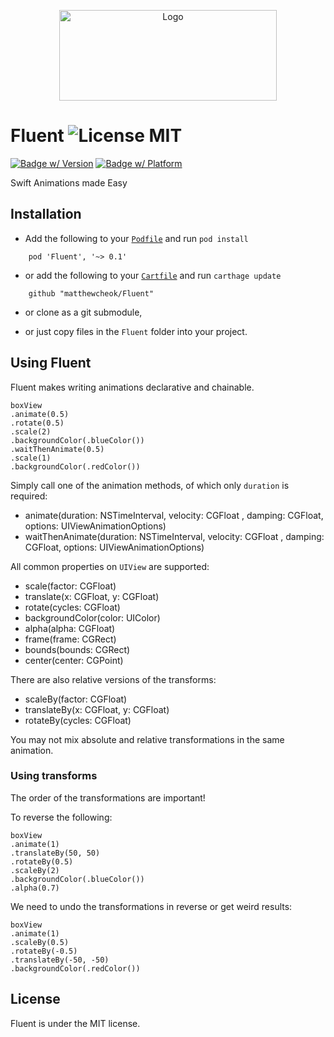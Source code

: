 <p align="center">
<img src="https://github.com/matthewcheok/Fluent/raw/master/logo@2x.png" alt="Logo" width="348" height="145">
</p>

Fluent ![License MIT](https://go-shields.herokuapp.com/license-MIT-blue.png)
======

[![Badge w/ Version](https://cocoapod-badges.herokuapp.com/v/Fluent/badge.png)](https://github.com/matthewcheok/Fluent)
[![Badge w/ Platform](https://cocoapod-badges.herokuapp.com/p/Fluent/badge.svg)](https://github.com/matthewcheok/Fluent)

Swift Animations made Easy

## Installation

- Add the following to your [`Podfile`](http://cocoapods.org/) and run `pod install`
```
    pod 'Fluent', '~> 0.1'
```
- or add the following to your [`Cartfile`](https://github.com/Carthage/Carthage) and run `carthage update`
```
    github "matthewcheok/Fluent"
```
- or clone as a git submodule,

- or just copy files in the ```Fluent``` folder into your project.

## Using Fluent

Fluent makes writing animations declarative and chainable.

```
boxView
.animate(0.5)
.rotate(0.5)
.scale(2)
.backgroundColor(.blueColor())
.waitThenAnimate(0.5)
.scale(1)
.backgroundColor(.redColor())
```

Simply call one of the animation methods, of which only `duration` is required:

- animate(duration: NSTimeInterval, velocity: CGFloat , damping: CGFloat, options: UIViewAnimationOptions) 
- waitThenAnimate(duration: NSTimeInterval, velocity: CGFloat , damping: CGFloat, options: UIViewAnimationOptions) 

All common properties on `UIView` are supported:

- scale(factor: CGFloat)
- translate(x: CGFloat, y: CGFloat)
- rotate(cycles: CGFloat)
- backgroundColor(color: UIColor) 
- alpha(alpha: CGFloat)
- frame(frame: CGRect)
- bounds(bounds: CGRect)
- center(center: CGPoint)

There are also relative versions of the transforms:

- scaleBy(factor: CGFloat)
- translateBy(x: CGFloat, y: CGFloat)
- rotateBy(cycles: CGFloat)

You may not mix absolute and relative transformations in the same animation.

### Using transforms

The order of the transformations are important!

To reverse the following:

```
boxView
.animate(1)
.translateBy(50, 50)
.rotateBy(0.5)
.scaleBy(2)
.backgroundColor(.blueColor())
.alpha(0.7)
```

We need to undo the transformations in reverse or get weird results:

```
boxView
.animate(1)
.scaleBy(0.5)
.rotateBy(-0.5)
.translateBy(-50, -50)
.backgroundColor(.redColor())
```
## License

Fluent is under the MIT license.
